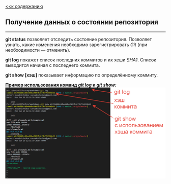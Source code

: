 [<<к содержанию](./readme.md)

## Получение данных о состоянии репозитория
---
**git status** позволяет отследить состояние репозитория. Позволяет узнать, какие изменения необходимо зарегистрировать *Git* (при необходимости — отменить).

**git log** покажет список последних коммитов и их хеши *SHA1*. Список выводится начиная с последнего коммита.

**git show [хэш]** показывает информацию по определённому коммиту.

**Пример использования команд *git log* и *git show:***
![](./PHP.5.6.4.png)

